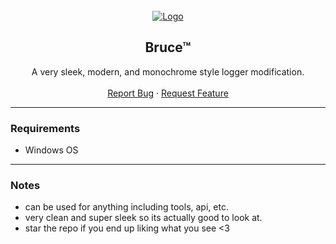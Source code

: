 <div id="top"></div>

<br/>
<div align="center">
  <a href="https://github.com/BornPaster/bruce">
    <img src="https://i.imgur.com/uBjkI1D.png" alt="Logo" >
  </a>
  
  <h2 align="center">Bruce™</h3>

  <p align="center">
    A very sleek, modern, and monochrome style logger modification.
    <br />
    <br />
    <a href="https://github.com/BornPaster/bruce/issues">Report Bug</a>
    ·
    <a href="https://github.com/BornPaster/bruce/issues">Request Feature</a>
  </p>
</div>


---------------------------------------

### Requirements
* Windows OS

---------------------------------------

### Notes
* can be used for anything including tools, api, etc.
* very clean and super sleek so its actually good to look at.
* star the repo if you end up liking what you see <3
